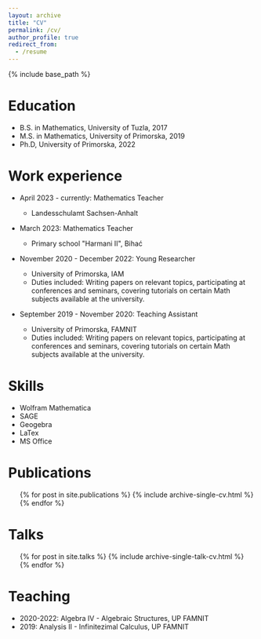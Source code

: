 ```yaml
---
layout: archive
title: "CV"
permalink: /cv/
author_profile: true
redirect_from:
  - /resume
---
```


{% include base_path %}

Education
======
* B.S. in Mathematics, University of Tuzla, 2017
* M.S. in Mathematics, University of Primorska, 2019
* Ph.D, University of Primorska, 2022 

Work experience
======
* April 2023 - currently: Mathematics Teacher
  * Landesschulamt Sachsen-Anhalt

* March 2023: Mathematics Teacher
  * Primary school "Harmani II", Bihać

* November 2020 - December 2022: Young Researcher
  * University of Primorska, IAM
  * Duties included: Writing papers on relevant topics, participating at conferences and seminars, covering tutorials on certain Math subjects available at the university.

* September 2019 - November 2020: Teaching Assistant
  * University of Primorska, FAMNIT
  * Duties included: Writing papers on relevant topics, participating at conferences and seminars, covering tutorials on certain Math subjects available at the university.
  
Skills
======
* Wolfram Mathematica
* SAGE
* Geogebra
* LaTex
* MS Office

Publications
======
  <ul>{% for post in site.publications %}
    {% include archive-single-cv.html %}
  {% endfor %}</ul>
  
Talks
======
  <ul>{% for post in site.talks %}
    {% include archive-single-talk-cv.html %}
  {% endfor %}</ul>
  
Teaching 
======
* 2020-2022: Algebra IV - Algebraic Structures, UP FAMNIT
* 2019: Analysis II - Infinitezimal Calculus, UP FAMNIT
  
